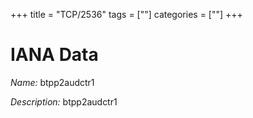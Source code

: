 +++
title = "TCP/2536"
tags = [""]
categories = [""]
+++

# IANA Data

_Name:_ btpp2audctr1

_Description:_ btpp2audctr1

